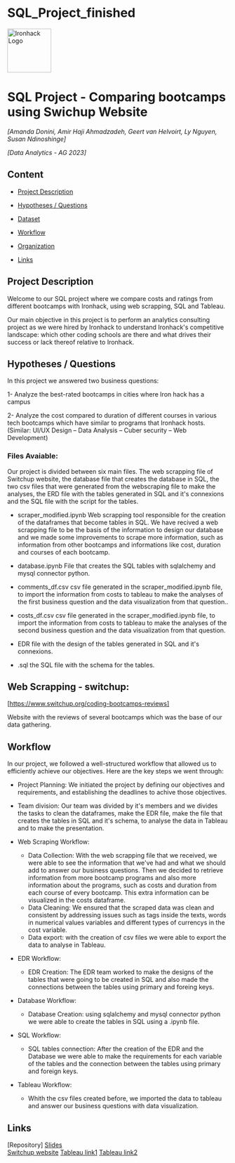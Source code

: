 # SQL_Project_finished
<img src="https://bit.ly/2VnXWr2" alt="Ironhack Logo" width="100"/>

# SQL Project - Comparing bootcamps using Swichup Website

*[Amanda Donini, Amir Haji Ahmadzadeh, Geert van Helvoirt, Ly Nguyen, Susan Ndinoshinge]*

*[Data Analytics - AG 2023]*

## Content
- [Project Description](#project-description)


- [Hypotheses / Questions](#hypotheses-/-questions)
- [Dataset](#dataset)
- [Workflow](#workflow)
- [Organization](#organization)
- [Links](#links)

<a name="project-description"></a>

## Project Description

Welcome to our SQL project where we compare costs and ratings from different bootcamps with Ironhack, using web scrapping, SQL and Tableau.

Our main objective in this project is to perform an analytics consulting project as we were hired by Ironhack to understand Ironhack's competitive landscape: which other coding schools are there and what drives their 
success or lack thereof relative to Ironhack.

<a name="hypotheses-/-questions"></a>

## Hypotheses / Questions

In this project we answered two business questions:

1- Analyze the best-rated bootcamps in cities where Iron hack has a campus 

2- Analyze the cost compared to duration of different courses in various tech bootcamps which have similar to programs that Ironhack hosts. (Similar: UI/UX Design – Data Analysis – Cuber security – Web Development) 


<a name="Structure"></a>

### Files Avaiable:
Our project is divided between six main files. The web scrapping file of Switchup website, the database file that creates the database in SQL, the two csv files that were generated from the webscraping file to make the analyses, the ERD file with
the tables generated in SQL and it's connexions and the SQL file with the script for the tables.

- scraper_modified.ipynb
    Web scrapping tool responsible for the creation of the dataframes that become tables in SQL. We have recived a web scrapping file to be the basis of the information to design our database and we made some improvements to scrape more information,
  such as information from other bootcamps and informations like cost, duration and courses of each bootcamp. 

- database.ipynb
    File that creates the SQL tables with sqlalchemy and mysql connector python.
  
- comments_df.csv
    csv file generated in the scraper_modified.ipynb file, to import the information from costs to tableau to make the analyses of the first business question and the data visualization from that question..

- costs_df.csv
    csv file generated in the scraper_modified.ipynb file, to import the information from costs to tableau to make the analyses of the second business question and the data visualization from that question.

- EDR
    file with the design of the tables generated in SQL and it's connexions.

- .sql
      the SQL file with the schema for the tables.



<a name="Resources"></a>
## Web Scrapping - switchup:

[https://www.switchup.org/coding-bootcamps-reviews]

Website with the reviews of several bootcamps which was the base of our data gathering. 

<a name="workflow"></a>

## Workflow

In our project, we followed a well-structured workflow that allowed us to efficiently achieve our objectives. Here are the key steps we went through:

- Project Planning: We initiated the project by defining our objectives and requirements, and establishing the deadlines to achive those objectives.

- Team division: Our team was divided by it's members and we divides the tasks to clean the dataframes, make the EDR file, make the file that creates the tables in SQL and it's schema, to analyse the data in Tableau and to make the presentation.

- Web Scraping Workflow:

    - Data Collection: With the web scrapping file that we received, we were able to see the information that we've had and what we should add to answer our business questions. Then we decided to retrieve information from more bootcamp programs and
      also more information about the programs, such as costs and duration from each course of every bootcamp. This extra information can be visualized in the costs dataframe. 
    - Data Cleaning: We ensured that the scraped data was clean and consistent by addressing issues such as tags inside the texts, words in numerical values variables and different types of currencys in the cost variable.
    - Data export: with the creation of csv files we were able to export the data to analyse in Tableau.

- EDR Workflow:

    - EDR Creation: The EDR team worked to make the designs of the tables that were going to be created in SQL and also made the connections between the tables using primary and foreing keys.

- Database Workflow:
    - Database Creation: using sqlalchemy and mysql connector python we were able to create the tables in SQL using a .ipynb file.
 
- SQL Workflow:
    - SQL tables connection: After the creation of the EDR and the Database we were able to make the requirements for each variable of the tables and the connection between the tables using primary and foreign keys.

- Tableau Workflow:
    - Whith the csv files created before, we imported the data to tableau and answer our business questions with data visualization.

<a name="organization"></a>

<a name="links"></a>

## Links

[Repository]
[Slides](https://docs.google.com/presentation/d/1ZTWEF00NYc6eKUwuMUJ2sQ3dSOO94RHyWAxTlJrtVvA/edit#slide=id.p)  
[Switchup website](https://www.switchup.org/coding-bootcamps-reviews)
[Tableau link1](https://public.tableau.com/app/profile/ly.nguyen7178/viz/DashSQL/Dashboard1?publish=yes)
[Tableau link2](https://public.tableau.com/app/profile/amanda.donini/viz/SQL_Project_17006673964750/Costspercoursecomparedtoduration?publish=yes) 
